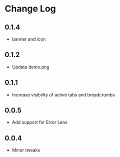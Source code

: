 # Change Log

## 0.1.4

- banner and icon

## 0.1.2

- Update demo.png

## 0.1.1

- Increase visibility of active tabs and breadcrumbs

## 0.0.5

- Add support for Error Lens

## 0.0.4

- Minor tweaks

